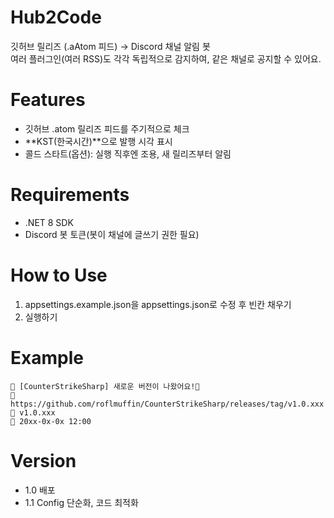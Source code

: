 # Hub2Code
깃허브 릴리즈 (.aAtom 피드) → Discord 채널 알림 봇<br>
여러 플러그인(여러 RSS)도 각각 독립적으로 감지하여, 같은 채널로 공지할 수 있어요.

# Features
- 깃허브 .atom 릴리즈 피드를 주기적으로 체크
- **KST(한국시간)**으로 발행 시각 표시
- 콜드 스타트(옵션): 실행 직후엔 조용, 새 릴리즈부터 알림

# Requirements
- .NET 8 SDK
- Discord 봇 토큰(봇이 채널에 글쓰기 권한 필요)

# How to Use
1. appsettings.example.json을 appsettings.json로 수정 후 빈칸 채우기
2. 실행하기

# Example
```
📢 [CounterStrikeSharp] 새로운 버전이 나왔어요!💌
🔗 https://github.com/roflmuffin/CounterStrikeSharp/releases/tag/v1.0.xxx
📝 v1.0.xxx
📅 20xx-0x-0x 12:00
```

# Version
- 1.0 배포
- 1.1 Config 단순화, 코드 최적화
